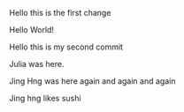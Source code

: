 Hello this is the first change

Hello World!

Hello this is my second commit

Julia was here.

Jing Hng was here again and again and again

Jing hng likes sushi